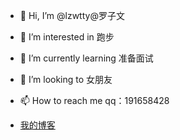 - 👋 Hi, I’m @lzwtty@罗子文
- 👀 I’m interested in 跑步
- 🌱 I’m currently learning 准备面试
- 💞️ I’m looking to 女朋友
- 📫 How to reach me qq：191658428

- [我的博客](https://lzwtty.github.io/)

<!---
lzwtty/lzwtty is a ✨ special ✨ repository because its `README.md` (this file) appears on your GitHub profile.
You can click the Preview link to take a look at your changes.
--->
